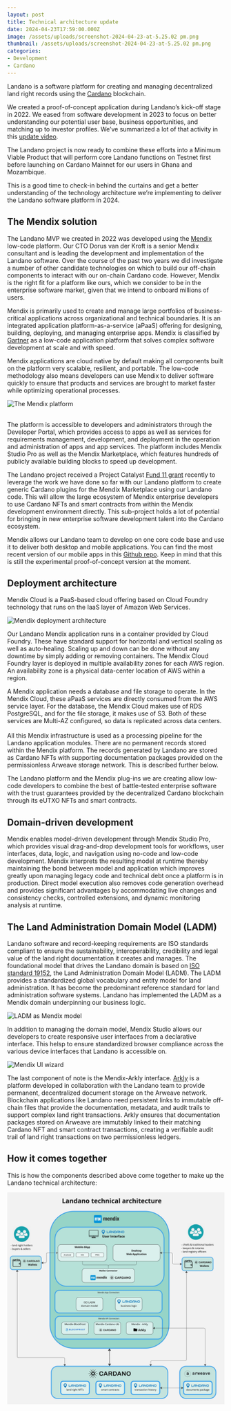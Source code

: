 ```yaml
---
layout: post
title: Technical architecture update
date: 2024-04-23T17:59:00.000Z
image: /assets/uploads/screenshot-2024-04-23-at-5.25.02 pm.png
thumbnail: /assets/uploads/screenshot-2024-04-23-at-5.25.02 pm.png
categories:
- Development
- Cardano
---
```

Landano is a software platform for creating and managing decentralized land right records using the [Cardano](https://cardano.org) blockchain.

We created a proof-of-concept application during Landano’s kick-off stage in 2022. We eased from software development in 2023 to focus on better understanding our potential user base, business opportunities, and matching up to investor profiles. We’ve summarized a lot of that activity in this [update video](https://youtu.be/m8eFfN4BBsw?si=tsHOEfJsMKsBcyYs).

The Landano project is now ready to combine these efforts into a Minimum Viable Product that will perform core Landano functions on Testnet first before launching on Cardano Mainnet for our users in Ghana and Mozambique. 

This is a good time to check-in behind the curtains and get a better understanding of the technology architecture we’re implementing to deliver the Landano software platform in 2024.

## The Mendix solution

The Landano MVP we created in 2022 was developed using the [Mendix](https://www.mendix.com/) low-code platform. Our CTO Dorus van der Kroft is a senior Mendix consultant and is leading the development and implementation of the Landano software. Over the course of the past two years we did investigate a number of other candidate technologies on which to build our off-chain components to interact with our on-chain Cardano code. However, Mendix is the right fit for a platform like ours, which we consider to be in the enterprise software market, given that we intend to onboard millions of users. 

Mendix is primarily used to create and manage large portfolios of business-critical applications across organizational and technical boundaries. It is an integrated application platform-as-a-service (aPaaS) offering for designing, building, deploying, and managing enterprise apps. Mendix is classified by [Gartner](https://www.mendix.com/evaluation-guide/gartner-forrester-mendix/) as a low-code application platform that solves complex software development at scale and with speed. 

Mendix applications are cloud native by default making all components built on the platform very scalable, resilient, and portable. The low-code methodology also means developers can use Mendix to deliver software quickly to ensure that products and services are brought to market faster while optimizing operational processes.

![The Mendix platform](/assets/uploads/screenshot-2024-04-23-at-5.26.23 pm.png "The Mendix platform")

\
The platform is accessible to developers and administrators through the Developer Portal, which provides access to apps as well as services for requirements management, development, and deployment in the operation and administration of apps and app services. The platform includes Mendix Studio Pro as well as the Mendix Marketplace, which features hundreds of publicly available building blocks to speed up development. 

The Landano project received a Project Catalyst [Fund 11 grant](https://cardano.ideascale.com/c/idea/112624) recently to leverage the work we have done so far with our Landano platform to create generic Cardano plugins for the Mendix Marketplace using our Landano code. This will allow the large ecosystem of Mendix enterprise developers to use Cardano NFTs and smart contracts from within the Mendix development environment directly. This sub-project holds a lot of potential for bringing in new enterprise software development talent into the Cardano ecosystem.

Mendix allows our Landano team to develop on one core code base and use it to deliver both desktop and mobile applications. You can find the most recent version of our mobile apps in this [Github repo](https://github.com/landano/resources). Keep in mind that this is still the experimental proof-of-concept version at the moment.

## Deployment architecture

Mendix Cloud is a PaaS-based cloud offering based on Cloud Foundry technology that runs on the IaaS layer of Amazon Web Services. 

![Mendix deployment architecture](/assets/uploads/screenshot-2024-04-23-at-5.30.45 pm.png "Mendix deployment architecture")

Our Landano Mendix application runs in a container provided by Cloud Foundry. These have standard support for horizontal and vertical scaling as well as auto-healing. Scaling up and down can be done without any downtime by simply adding or removing containers. The Mendix Cloud Foundry layer is deployed in multiple availability zones for each AWS region. An availability zone is a physical data-center location of AWS within a region.

A Mendix application needs a database and file storage to operate. In the Mendix Cloud, these aPaaS services are directly consumed from the AWS service layer. For the database, the Mendix Cloud makes use of RDS PostgreSQL, and for the file storage, it makes use of S3. Both of these services are Multi-AZ configured, so data is replicated across data centers.\
\
All this Mendix infrastructure is used as a processing pipeline for the Landano application modules. There are no permanent records stored within the Mendix platform. The records generated by Landano are stored as Cardano NFTs with supporting documentation packages provided on the permissionless Arweave storage network. This is described further below.

The Landano platform and the Mendix plug-ins we are creating allow low-code developers to combine the best of battle-tested enterprise software with the trust guarantees provided by the decentralized Cardano blockchain through its eUTXO NFTs and smart contracts.

## Domain-driven development

Mendix enables model-driven development through Mendix Studio Pro, which provides visual drag-and-drop development tools for workflows, user interfaces, data, logic, and navigation using no-code and low-code development. Mendix interprets the resulting model at runtime thereby maintaining the bond between model and application which improves greatly upon managing legacy code and technical debt once a platform is in production. Direct model execution also removes code generation overhead and provides significant advantages by accommodating live changes and consistency checks, controlled extensions, and dynamic monitoring analysis at runtime. 

## The Land Administration Domain Model (LADM)

Landano software and record-keeping requirements are ISO standards compliant to ensure the sustainability, interoperability, credibility and legal value of the land right documentation it creates and manages. The foundational model that drives the Landano domain is based on [ISO standard 19152](https://www.iso.org/standard/81263.html), the Land Administration Domain Model (LADM). The LADM provides a standardized global vocabulary and entity model for land administration. It has become the predominant reference standard for land administration software systems. Landano has implemented the LADM as a Mendix domain underpinning our business logic. 

![LADM as Mendix model](/assets/uploads/screenshot-2024-04-23-at-5.35.53 pm.png "LADM as Mendix model")

In addition to managing the domain model, Mendix Studio allows our developers to create responsive user interfaces from a declarative interface. This helsp to ensure standardized browser compliance across the various device interfaces that Landano is accessible on.

![Mendix UI wizard](/assets/uploads/screenshot-2024-04-23-at-5.37.31 pm.png "Mendix UI wizard")

The last component of note is the Mendix-Arkly interface. [Arkly](https://www.arkly.io/about/) is a platform developed in collaboration with the Landano team to provide permanent, decentralized document storage on the Arweave network. Blockchain applications like Landano need persistent links to immutable off-chain files that provide the documentation, metadata, and audit trails to support complex land right transactions. Arkly ensures that documentation packages stored on Arweave are immutably linked to their matching Cardano NFT and smart contract transactions, creating a verifiable audit trail of land right transactions on two permissionless ledgers.

## How it comes together

This is how the components described above come together to make up the Landano technical architecture:

![The Landano technical architecture v1](/assets/uploads/2024-04-23-landano-technical-architecture-v1.jpg "The Landano technical architecture v1")
